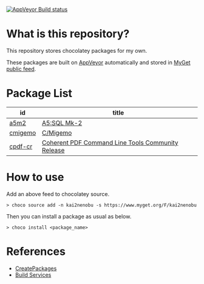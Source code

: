[![AppVeyor Build status](https://ci.appveyor.com/api/projects/status/1vv03ri8bujes620/branch/master?svg=true)](https://ci.appveyor.com/project/kai2nenobu/chocolatey-packages/branch/master)

# What is this repository?

This repository stores chocolatey packages for my own.

These packages are built on [AppVeyor](https://www.appveyor.com/) automatically and stored in [MyGet public feed](https://www.myget.org/F/kai2nenobu).

# Package List

| id                 | title                                                                                  |
|--------------------|----------------------------------------------------------------------------------------|
| [a5m2](a5m2)       | [A5:SQL Mk-2](http://a5m2.mmatsubara.com/)                                             |
| [cmigemo](cmigemo) | [C/Migemo](https://github.com/koron/cmigemo)                                           |
| [cpdf-cr](cpdf-cr) | [Coherent PDF Command Line Tools Community Release](http://community.coherentpdf.com/) |

# How to use

Add an above feed to chocolatey source.

```
> choco source add -n kai2nenobu -s https://www.myget.org/F/kai2nenobu
```

Then you can install a package as usual as below.

```
> choco install <package_name>
```

# References

- [CreatePackages](https://chocolatey.org/docs/create-packages)
- [Build Services](https://docs.myget.org/docs/reference/build-services)
